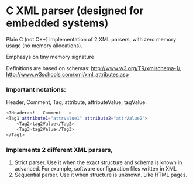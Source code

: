 # C XML parser (designed for embedded systems)

Plain C (not C++) implementation of 2 XML parsers, with zero memory usage (no memory allocations).

Emphasys on tiny memory signature 

Definitions are based on schemas: http://www.w3.org/TR/xmlschema-1/, http://www.w3schools.com/xml/xml_attributes.asp

### Important notations: 
Header, Comment, Tag, attribute, attributeValue, tagValue.
```sh
<?Header><!-- Comment -->
<Tag1 attribute1="attrValue1" attribute2="attrValue2">
	<Tag2>tag2Value</Tag2>
	<Tag3>tag2Value</Tag3>
</Tag1>
```

### Implements 2 different XML parsers, 
1. Strict parser. Use it when the exact structure and schema is known in advanced. For example, software configuration files written in XML
2. Sequential parser. Use it when structure is unknown. Like HTML pages.
